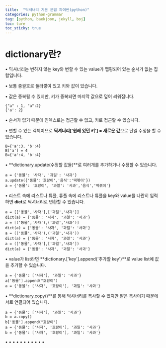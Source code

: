 ```yaml
---
title:  "딕셔너리 기본 문법 파이썬(python)"
categories: python-grammar
tag: [python, baekjoon, jekyll, boj]
toc: ture
toc_sticky: true
---
```

# dictionary란?
• 딕셔너리는 변하지 않는 key와 변할 수 있는 value가 맵핑되어 있는 순서가 없는 집합입니다.  


• 보통 중괄호로 둘러쌓여 있고 키와 값이 있습니다.  


• 값은 중복될 수 있지만, 키가 중복되면 마지막 값으로 덮어 씌워집니다.
```
{"a" : 1, "a":2}
{'a': 2}
```
• 순서가 없기 때문에 인덱스로는 접근할 수 없고, 키로 접근할 수 있습니다.  


• 변할 수 있는 객체이므로 **딕셔너리['원래 있던 키'] = 새로운 값**으로 단일 수정을 할 수 있습니다.
```
B={'a':3, 'b':4}
B['a'] = 4
B={'a':4, 'b':4}
```
• **dictionary.update(수정할 값들)**로 여러개를 추가하거나 수정할 수 있습니다.
```
a = {'동물': '사자', '과일': '사과'}
a.update({'동물':'호랑이','음식':'떡볶이'})
a = {'동물': '호랑이', '과일': '사과','음식','떡볶이'}
```
• 리스트 속에 리스트나 튜플, 튜플 속에 리스트나 튜플을 key와 value를 나란히 입력하면 **dict**로 딕셔너리로 변환할 수 있습니다.
```
a = [['동물','사자'],['과일','사과']]
dict(a) = {'동물': '사자', '과일': '사과'}
a = [('동물','사자'),('과일','사과')]
dict(a) = {'동물': '사자', '과일': '사과'}
a = (('동물','사자'),('과일','사과'))
dict(a) = {'동물': '사자', '과일': '사과'}
a = (['동물','사자'],['과일','사과'])
dict(a) = {'동물': '사자', '과일': '사과'}
```
• value가 list라면 **dictionary.['key'].append('추가할 key')**로 value list에 값을 추가할 수 있습니다.
```
a = {'동물': ['사자'], '과일': '사과'}
a['동물'].append("호랑이")
a = {'동물': ['사자', '호랑이'], '과일': '사과'}
```
• **dictionary.copy()**를 통해 딕셔너리를 복사할 수 있지만 얕은 복사이기 때문에 서로 연결되어 있습니다.
```
a = {'동물': ['사자'], '과일': '사과'}
b = a.copy()
b['동물'].append("호랑이")
a = {'동물': ['사자', '호랑이'], '과일': '사과'}
b = {'동물': ['사자', '호랑이'], '과일': '사과'}
```
•
•
•
•
•
•
•
•
•
•
•